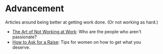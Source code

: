 # Advancement
Articles around being better at getting work done. (Or not working as hard.)

- [The Art of Not Working at Work](http://www.theatlantic.com/business/archive/2014/11/the-art-of-not-working-at-work/382121/?single_page=true): Who are the people who aren't passionate?
- [How to Ask for a Raise](https://medium.com/@jocelyngoldfein/how-to-ask-for-a-raise-da34ee4ecd5a): Tips for women on how to get what you deserve.
